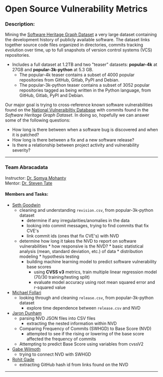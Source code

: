 # Open Source Vulnerability Metrics

### Description:

Mining the [Software Heritage Graph Dataset](https://docs.softwareheritage.org/devel/swh-dataset/graph/dataset.html) a very large dataset containing the development history of publicly available software. The dataset links together source code files organized in directories, commits tracking evolution over time, up to full snapshots of version control systems (VCS) repositories.
* Includes a full dataset at 1.2TB and two "teaser" datasets: **popular-4k** at 27GB and **popular-3k-python** at 5.3 GB.
	* The popular-4k teaser contains a subset of 4000 popular repositories from GitHub, Gitlab, PyPI and Debian.
	* The popular-3k-python teaser contains a subset of 3052 popular repositories tagged as being written in the Python language, from GitHub, Gitlab, PyPI and Debian.

Our major goal is trying to cross-reference known software vulnerabilities found on the [National Vulneraibiltiy Database](https://nvd.nist.gov/) with commits found in the _Software Heritage Graph Dataset_. In doing so, hopefully we can answer some of the following questions: <br/>
* How long is there between when a software bug is discovered and when it is patched?
* How long is there between a fix and a new software release?
* Is there a relationship between project activity and vulnerability severity?
***

### Team Abracadata  
Instructor: [Dr. Somya Mohanty](https://github.com/somyamohanty) <br/>
Mentor: [Dr. Steven Tate](https://www.uncg.edu/cmp/faculty/srtate/) <br/>
#### Members and Tasks:
* [Seth Goodwin](https://github.com/SethGoodwin)
	* cleaning and understanding `revision.csv`, from popular-3k-python dataset
		* determine if any irregularities/anomalies in the data
		* looking into commit messages, trying to find commits that fix CVE's
		* link commit ids (ones that fix CVE's) with NVD
  * determine how long it takes the NVD to report on software vulnerabilities
		* how responsive is the NVD?
		* basic statistical analysis (mean, standard deviation, etc.) of data
		* distribution modeling
		* hypothesis testing
	* building machine learning model to predict software vulnerability base scores
		* using **CVSS v3** metrics, train multiple linear regression model (70/30 training/testing split)
		* evaluate model accuracy using root mean squared error and r-squared value
* [Michael Follari](https://github.com/stonefollari)
	* looking through and cleaning `release.csv`, from popular-3k-python dataset
		* explore time dependence between `release.csv` and NVD
* [Jaron Dunham](https://github.com/JaronDunham)
	* parsing NVD JSON files into CSV files
		* extracting the nested information within NVD
	* Comparing Frequency of Commits (SWHGD) to Base Score (NVD)
		* attempted to see if the rising or lowering of the base score affected the frequency of commits 
	* Attempting to predict Base Score using variables from cvssV2
* [Gabe Wilmoth](https://github.com/GabeWilmoth)
	* trying to connect NVD with SWHGD
* [Rohit Gade](https://github.com/rohitreddygade)
	* extracting GitHub hash id from links found on the NVD

***
